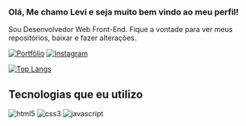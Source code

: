 ### Olá, Me chamo Levi e seja muito bem vindo ao meu perfil!
Sou Desenvolvedor Web Front-End. Fique a vontade para ver meus repositórios, baixar e fazer alterações.

[![Portfólio](https://img.shields.io/badge/website-000000?style=for-the-badge&logo=About.me&logoColor=white)](https://levil9490.github.io/portfolio-levi-lima/)
[![Instagram](https://img.shields.io/badge/Instagram-E4405F?style=for-the-badge&logo=instagram&logoColor=white)](https://www.instagram.com/levil.ma/)

[![Top Langs](https://github-readme-stats.vercel.app/api/top-langs/?username=Levil9490&layout=compact)](https://github.com/Levil9490)

## Tecnologias que eu utilizo

<div style="display: inline_block">
  <img alt="html5" src="https://img.shields.io/badge/HTML5-E34F26?style=for-the-badge&logo=html5&logoColor=white"/>
  <img alt="css3" src="https://img.shields.io/badge/CSS3-1572B6?style=for-the-badge&logo=css3&logoColor=white"/>
  <img alt="javascript" src="https://img.shields.io/badge/JavaScript-F7DF1E?style=for-the-badge&logo=javascript&logoColor=black"/>
</div>
